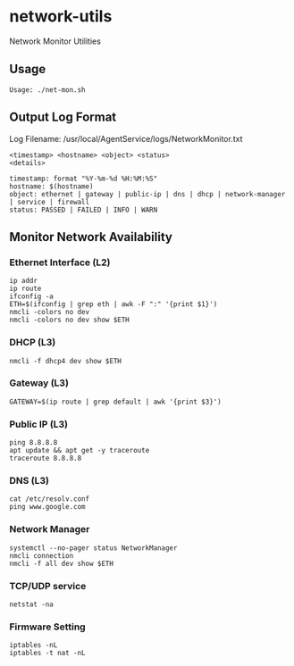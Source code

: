 # network-utils
Network Monitor Utilities

## Usage

```
Usage: ./net-mon.sh
```

## Output Log Format
Log Filename: /usr/local/AgentService/logs/NetworkMonitor.txt

```
<timestamp> <hostname> <object> <status>
<details>

timestamp: format "%Y-%m-%d %H:%M:%S"
hostname: $(hostname)
object: ethernet | gateway | public-ip | dns | dhcp | network-manager | service | firewall
status: PASSED | FAILED | INFO | WARN
```

## Monitor Network Availability

###  Ethernet Interface (L2)

```
ip addr
ip route
ifconfig -a
ETH=$(ifconfig | grep eth | awk -F ":" '{print $1}')
nmcli -colors no dev
nmcli -colors no dev show $ETH
```

### DHCP (L3)

```
nmcli -f dhcp4 dev show $ETH
```

###  Gateway (L3)

```
GATEWAY=$(ip route | grep default | awk '{print $3}')
```

### Public IP (L3)

```
ping 8.8.8.8
apt update && apt get -y traceroute
traceroute 8.8.8.8
```

### DNS (L3)

```
cat /etc/resolv.conf
ping www.google.com
```


### Network Manager

```
systemctl --no-pager status NetworkManager
nmcli connection
nmcli -f all dev show $ETH
```

###  TCP/UDP service
```
netstat -na
```

###  Firmware Setting
```
iptables -nL
iptables -t nat -nL
```

